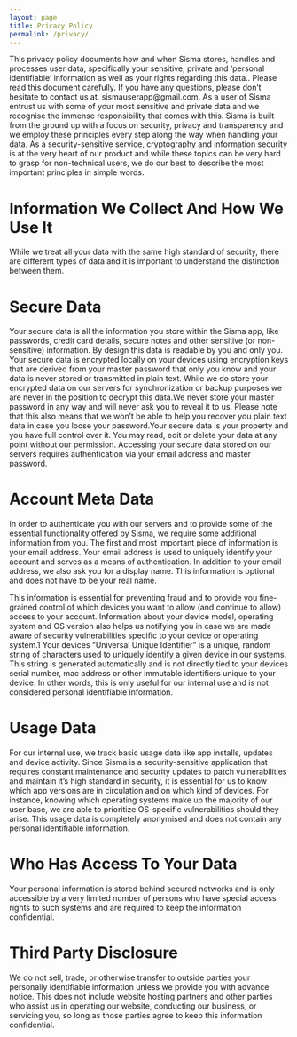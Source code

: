 ```yaml
---
layout: page
title: Pricacy Policy
permalink: /privacy/
---
```



<html>

  <body>
  	<p>This privacy policy documents how and when Sisma stores, handles and processes user data, specifically your sensitive, private and ‘personal identifiable’ information as well as your rights regarding this data.. Please read this document carefully. If you have any questions, please don’t hesitate to contact us at. sismauserapp@gmail.com. As a user of Sisma entrust us with some of your most sensitive and private data and we recognise the immense responsibility that comes with this. Sisma is built from the ground up with a focus on security, privacy and transparency and we employ these principles every step along the way when handling your data. As a security-sensitive service, cryptography and information security is at the very heart of our product and while these topics can be very hard to grasp for non-technical users, we do our best to describe the most important principles in simple words.</p>
    <h1>Information We Collect And How We Use It</h1>
   <p>While we treat all your data with the same high standard of security, there are different types of data and it is important to understand the distinction between them.
</p> 

<h1>Secure Data
</h1>
<p>Your secure data is all the information you store within the Sisma app, like passwords, credit card details, secure notes and other sensitive (or non-sensitive) information. By design this data is readable by you and only you. Your secure data is encrypted locally on your devices using encryption keys that are derived from your master password that only you know and your data is never stored or transmitted in plain text. While we do store your encrypted data on our servers for synchronization or backup purposes we are never in the position to decrypt this data.We never store your master password in any way and will never ask you to reveal it to us. Please note that this also means that we won’t be able to help you recover you plain text data in case you loose your password.Your secure data is your property and you have full control over it. You may read, edit or delete your data at any point without our permission. Accessing your secure data stored on our servers requires authentication via your email address and master password.</p>

<h1>Account Meta Data</h1>
<p>In order to authenticate you with our servers and to provide some of the essential functionality offered by Sisma, we require some additional information from you. The first and most important piece of information is your email address. Your email address is used to uniquely identify your account and serves as a means of authentication. In addition to your email address, we also ask you for a display name. This information is optional and does not have to be your real name.</p>
<p>This information is essential for preventing fraud and to provide you fine-grained control of which devices you want to allow (and continue to allow) access to your account. Information about your device model, operating system and OS version also helps us notifying you in case we are made aware of security vulnerabilities specific to your device or operating system.1 Your devices “Universal Unique Identifier” is a unique, random string of characters used to uniquely identify a given device in our systems. This string is generated automatically and is not directly tied to your devices serial number, mac address or other immutable identifiers unique to your device. In other words, this is only useful for our internal use and is not considered personal identifiable information.</p>

<h1>Usage Data</h1>
<p>For our internal use, we track basic usage data like app installs, updates and device activity. Since Sisma is a security-sensitive application that requires constant maintenance and security updates to patch vulnerabilities and maintain it’s high standard in security, it is essential for us to know which app versions are in circulation and on which kind of devices. For instance, knowing which operating systems make up the majority of our user base, we are able to prioritize OS-specific vulnerabilities should they arise. This usage data is completely anonymised and does not contain any personal identifiable information.</p>

<h1>Who Has Access To Your Data</h1>
<p>Your personal information is stored behind secured networks and is only accessible by a very limited number of persons who have special access rights to such systems and are required to keep the information confidential.</p>

<h1>Third Party Disclosure</h1>
<p>We do not sell, trade, or otherwise transfer to outside parties your personally identifiable information unless we provide you with advance notice. This does not include website hosting partners and other parties who assist us in operating our website, conducting our business, or servicing you, so long as those parties agree to keep this information confidential.
</p>
   
  </body>
</html>
